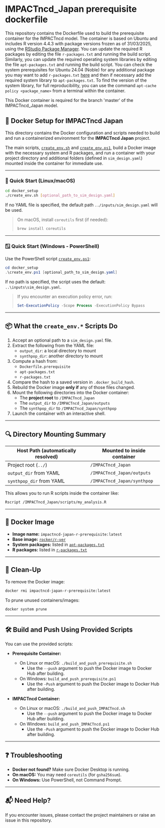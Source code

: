 # IMPACTncd_Japan prerequisite dockerfile

This repository contains the Dockerfile used to build the prerequisite container for the IMPACTncd model. The container is based on Ubuntu and includes R version 4.4.3 with package versions frozen as of 31/03/2025, using the [RStudio Package Manager](https://packagemanager.posit.co/client/#/). You can update the required R packages by editing the file `r-packages.txt` and running the build script. Similarly, you can update the required operating system libraries by editing the file `apt-packages.txt` and running the build script. You can check the system prerequisites for Ubuntu 24.04 (Noble)  for any additional package you may want to add `r-packages.txt` [here](https://packagemanager.posit.co/client/#/repos/cran/packages/overview?search=) and then if necessary add the required system library to `apt-packages.txt`. To find the version of the system library, for full reproducibility, you can use the command `apt-cache policy <package_name>` from a terminal within the container.

This Docker container is required for the branch 'master' of the IMPACTncd_Japan model.

## 🐳 Docker Setup for IMPACTncd Japan

This directory contains the Docker configuration and scripts needed to build and run a containerized environment for the **IMPACTncd Japan** project.

The main scripts, [`create_env.sh`](./create_env.sh) and [`create_env.ps1`](./create_env.ps1), build a Docker image with the necessary system and R packages, and run a container with your project directory and additional folders (defined in `sim_design.yaml`) mounted inside the container for immediate use.

---

### 🚀 Quick Start (Linux/macOS)

```bash
cd docker_setup
./create_env.sh [optional_path_to_sim_design.yaml]
```

If no YAML file is specified, the default path `../inputs/sim_design.yaml` will be used.

> On macOS, install `coreutils` first (if needed):
> ```bash
> brew install coreutils
> ```

---

### 🪟 Quick Start (Windows - PowerShell)

Use the PowerShell script [`create_env.ps1`](./create_env.ps1):

```powershell
cd docker_setup
.\create_env.ps1 [optional_path_to_sim_design.yaml]
```

If no path is specified, the script uses the default: `..\inputs\sim_design.yaml`.

> If you encounter an execution policy error, run:
> ```powershell
> Set-ExecutionPolicy -Scope Process -ExecutionPolicy Bypass
> ```

---

## 📦 What the `create_env.*` Scripts Do

1. Accept an optional path to a `sim_design.yaml` file.
2. Extract the following from the YAML file:
   - `output_dir`: a local directory to mount
   - `synthpop_dir`: another directory to mount
3. Compute a hash from:
   - `Dockerfile.prerequisite`
   - `apt-packages.txt`
   - `r-packages.txt`
4. Compare the hash to a saved version in `.docker_build_hash`.
5. Rebuild the Docker image **only if** any of those files changed.
6. Mount the following directories into the Docker container:
   - The **project root** to `/IMPACTncd_Japan`
   - The `output_dir` to `/IMPACTncd_Japan/outputs`
   - The `synthpop_dir` to `/IMPACTncd_Japan/synthpop`
7. Launch the container with an interactive shell.

---

## 🔍 Directory Mounting Summary

| Host Path (automatically resolved) | Mounted to inside container              |
|-----------------------------------|------------------------------------------|
| Project root (`../`)              | `/IMPACTncd_Japan`                       |
| `output_dir` from YAML            | `/IMPACTncd_Japan/outputs`              |
| `synthpop_dir` from YAML          | `/IMPACTncd_Japan/synthpop`             |

This allows you to run R scripts inside the container like:

```bash
Rscript /IMPACTncd_Japan/scripts/my_analysis.R
```

---

## 🐳 Docker Image

- **Image name:** `impactncd-japan-r-prerequisite:latest`
- **Base image:** [`rocker/r-ver`](https://hub.docker.com/r/rocker/r-ver)
- **System packages:** listed in [`apt-packages.txt`](./apt-packages.txt)
- **R packages:** listed in [`r-packages.txt`](./r-packages.txt)

---

## 🧼 Clean-Up

To remove the Docker image:

```bash
docker rmi impactncd-japan-r-prerequisite:latest
```

To prune unused containers/images:

```bash
docker system prune
```

---

## 🛠 Build and Push Using Provided Scripts

You can use the provided scripts:

- **Prerequisite Container:**
  - On Linux or macOS: `./build_and_push_prerequisite.sh`
    - Use the `--push` argument to push the Docker image to Docker Hub after building.
  - On Windows: `build_and_push_prerequisite.ps1`
    - Use the `-Push` argument to push the Docker image to Docker Hub after building.

- **IMPACTncd Container:**
  - On Linux or macOS: `./build_and_push_IMPACTncd.sh`
    - Use the `--push` argument to push the Docker image to Docker Hub after building.
  - On Windows: `build_and_push_IMPACTncd.ps1`
    - Use the `-Push` argument to push the Docker image to Docker Hub after building.

---

## ❓ Troubleshooting

- **Docker not found?** Make sure Docker Desktop is running.
- **On macOS:** You may need `coreutils` (for `gsha256sum`).
- **On Windows:** Use PowerShell, not Command Prompt.

---

## 📬 Need Help?

If you encounter issues, please contact the project maintainers or raise an issue in this repository.
